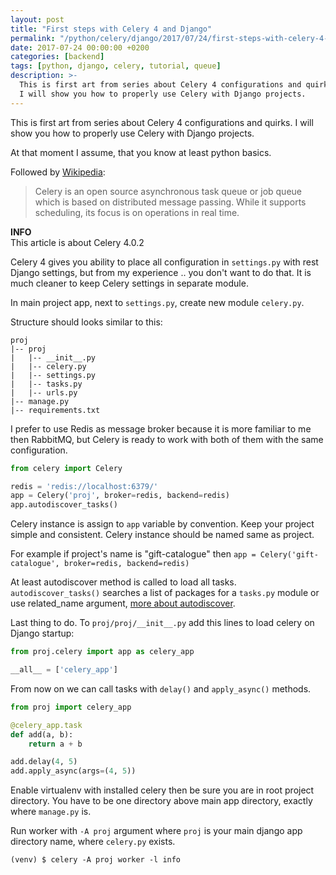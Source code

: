 ```yaml
---
layout: post
title: "First steps with Celery 4 and Django"
permalink: "/python/celery/django/2017/07/24/first-steps-with-celery-4-and-django/"
date: 2017-07-24 00:00:00 +0200
categories: [backend]
tags: [python, django, celery, tutorial, queue]
description: >-
  This is first art from series about Celery 4 configurations and quirks.
  I will show you how to properly use Celery with Django projects.
---
```


This is first art from series about Celery 4 configurations and quirks.
I will show you how to properly use Celery with Django projects.

At that moment I assume, that you know at least python basics.

Followed by [Wikipedia](https://en.wikipedia.org/wiki/Celery_(software)):

> Celery is an open source asynchronous task queue or job queue which is based
> on distributed message passing. While it supports scheduling, its focus is on
> operations in real time.

<div class="alert alert-info">
    <i class="fas fa-info-circle"></i> <strong>INFO</strong><br> This article is about Celery 4.0.2
</div>

Celery 4 gives you ability to place all configuration in `settings.py` with rest Django
settings, but from my experience .. you don't want to do that. It is much cleaner to
keep Celery settings in separate module.

In main project app, next to `settings.py`, create new module `celery.py`.

Structure should looks similar to this:

```
proj
|-- proj
|   |-- __init__.py
|   |-- celery.py
|   |-- settings.py
|   |-- tasks.py
|   |-- urls.py
|-- manage.py
|-- requirements.txt
```

I prefer to use Redis as message broker because it is more familiar to me then RabbitMQ,
but Celery is ready to work with both of them with the same configuration.

```python
from celery import Celery

redis = 'redis://localhost:6379/'
app = Celery('proj', broker=redis, backend=redis)
app.autodiscover_tasks()
```

Celery instance is assign to `app` variable by convention.
Keep your project simple and consistent. Celery instance should be named same as project.

For example if project's name is "gift-catalogue" then
`app = Celery('gift-catalogue', broker=redis, backend=redis)`

At least autodiscover method is called to load all tasks. `autodiscover_tasks()` searches
a list of packages for a `tasks.py` module or use related_name argument,
[more about autodiscover](http://docs.celeryproject.org/en/latest/reference/celery.html#celery.Celery.autodiscover_tasks).

Last thing to do. To `proj/proj/__init__.py` add this lines to load celery on Django startup:

```python
from proj.celery import app as celery_app

__all__ = ['celery_app']
```

From now on we can call tasks with `delay()` and `apply_async()` methods.

```python
from proj import celery_app

@celery_app.task
def add(a, b):
    return a + b

add.delay(4, 5)
add.apply_async(args=(4, 5))
```

Enable virtualenv with installed celery then be sure you are in root project directory.
You have to be one directory above main app directory, exactly where `manage.py` is.

Run worker with `-A proj` argument where `proj` is your main django app directory name,
where `celery.py` exists.

```console
(venv) $ celery -A proj worker -l info
```
